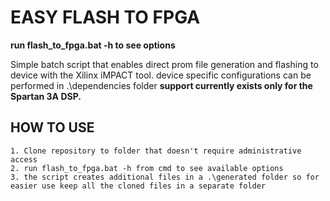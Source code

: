 EASY FLASH TO FPGA
===================

**run flash_to_fpga.bat -h to see options**

Simple batch script that enables direct prom file generation and flashing to device with the Xilinx iMPACT tool.
device specific configurations can be performed in .\dependencies folder
**support currently exists only for the Spartan 3A DSP.**

HOW TO USE
---
    1. Clone repository to folder that doesn't require administrative access
    2. run flash_to_fpga.bat -h from cmd to see available options
    3. the script creates additional files in a .\generated folder so for easier use keep all the cloned files in a separate folder
